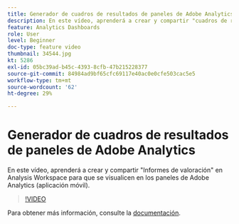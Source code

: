 ```yaml
---
title: Generador de cuadros de resultados de paneles de Adobe Analytics
description: En este vídeo, aprenderá a crear y compartir "cuadros de resultados" en Analysis Workspace para que se visualicen en los paneles de Adobe Analytics (aplicación móvil).
feature: Analytics Dashboards
role: User
level: Beginner
doc-type: feature video
thumbnail: 34544.jpg
kt: 5286
exl-id: 05bc39ad-b45c-4393-8cfb-47b215228377
source-git-commit: 84984ad9bf65cfc69117e40ac0e0cfe503cac5e5
workflow-type: tm+mt
source-wordcount: '62'
ht-degree: 29%

---
```


# Generador de cuadros de resultados de paneles de Adobe Analytics

En este vídeo, aprenderá a crear y compartir &quot;Informes de valoración&quot; en Analysis Workspace para que se visualicen en los paneles de Adobe Analytics (aplicación móvil).

>[!VIDEO](https://video.tv.adobe.com/v/38114/?quality=12&learn=on&captions=spa)

Para obtener más información, consulte la [documentación](https://experienceleague.adobe.com/docs/analytics/analyze/mobapp/home.html?lang=es).
